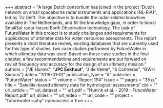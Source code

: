 +++
abstract = "A large Dutch consortium has joined in the project “Dutch network on small spaceborne radar instruments and applications (NL-RIA)”, led by TU Delft. The objective is to bundle the radar-related knowhow available in The Netherlands, and fill the knowledge gaps, in order to boost SmallSat radar-based Earth Observation technology. The task of FutureWater in this project is to study challenges and requirements for applications of altimeter data for water resources assessments. This report presents a short literature review, existing databases that are currently used for this type of studies, two case studies performed by FutureWater in which altimetry data was used. Based on these case studies in the final chapter, a few recommendations and requirements are put forward on revisit frequency and accuracy for the design of an altimetry mission."
authors = ["JE Hunink", "**JPC Eekhout**", "J de Vente", "S Contreras", "GWH Simons"]
date = "2019-01-01"
publication_type = "5"
publisher = "FutureWater"
status = ""
volume = "Report 194"
issue = ""
pages = "35 p."
title = "Satellite-based altimetry data for hydrological assessments"
doi = ""
url_article = ""
url_dataset = ""
url_pdf = "Hunink et al. - 2019 - FutureWater Report.pdf"
url_slides = ""
url_video = ""
url_code = ""
project = "futurewater-sphy"
openaccess = true
+++


